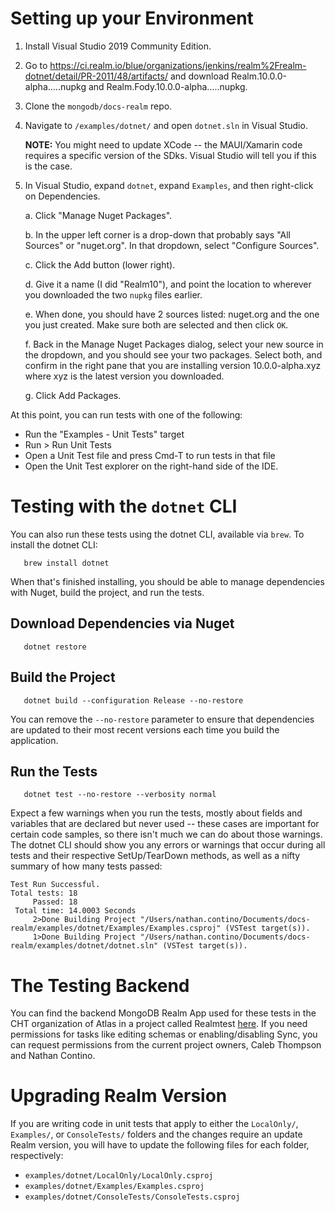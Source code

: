 
# Setting up your Environment

1. Install Visual Studio 2019 Community Edition.

2. Go to https://ci.realm.io/blue/organizations/jenkins/realm%2Frealm-dotnet/detail/PR-2011/48/artifacts/
   and download Realm.10.0.0-alpha.....nupkg and Realm.Fody.10.0.0-alpha.....nupkg.

3. Clone the ``mongodb/docs-realm`` repo.

4. Navigate to ``/examples/dotnet/`` and open ``dotnet.sln`` in Visual Studio.

   **NOTE:** You might need to update XCode -- the MAUI/Xamarin code requires a 
   specific version of the SDks. Visual Studio will tell you if this is the case.

5. In Visual Studio, expand ``dotnet``, expand ``Examples``, and then right-click
   on Dependencies.

   a. Click "Manage Nuget Packages".

   b. In the upper left corner is a drop-down that probably says "All Sources" or "nuget.org".
      In that dropdown, select "Configure Sources".

   c. Click the Add button (lower right).

   d. Give it a name (I did "Realm10"), and point the location to wherever you downloaded
      the two ``nupkg`` files earlier.

   e. When done, you should have 2 sources listed: nuget.org and the one you just
      created. Make sure both are selected and then click ``OK``.

   f. Back in the Manage Nuget Packages dialog, select your new source in the
      dropdown, and you should see your two packages. Select both, and confirm in the right
      pane that you are installing version 10.0.0-alpha.xyz where xyz is the latest version you downloaded.

   g. Click Add Packages.

At this point, you can run tests with one of the following:

- Run the "Examples - Unit Tests" target
- Run > Run Unit Tests
- Open a Unit Test file and press Cmd-T to run tests in that file
- Open the Unit Test explorer on the right-hand side of the IDE.

# Testing with the `dotnet` CLI

You can also run these tests using the dotnet CLI, available via `brew`.
To install the dotnet CLI:

```
   brew install dotnet
```

When that's finished installing, you should be able to manage dependencies
with Nuget, build the project, and run the tests.

## Download Dependencies via Nuget

```
   dotnet restore
```

## Build the Project

```
   dotnet build --configuration Release --no-restore
```

You can remove the `--no-restore` parameter to ensure that
dependencies are updated to their most recent versions each time you
build the application.

## Run the Tests

```
   dotnet test --no-restore --verbosity normal
```

Expect a few warnings when you run the tests, mostly about fields and
variables that are declared but never used -- these cases are important
for certain code samples, so there isn't much we can do about those
warnings. The dotnet CLI should show you any errors or warnings that
occur during all tests and their respective SetUp/TearDown methods, as
well as a nifty summary of how many tests passed:

```
Test Run Successful.
Total tests: 18
     Passed: 18
 Total time: 14.0003 Seconds
     2>Done Building Project "/Users/nathan.contino/Documents/docs-realm/examples/dotnet/Examples/Examples.csproj" (VSTest target(s)).
     1>Done Building Project "/Users/nathan.contino/Documents/docs-realm/examples/dotnet/dotnet.sln" (VSTest target(s)).
```


# The Testing Backend

You can find the backend MongoDB Realm App used for these tests in the
CHT organization of Atlas in a project called Realmtest [here](https://services.cloud.mongodb.com/groups/5ed68f962ffddd4c32690cfd/apps/5f5fe0a7991e260dd9941711).
If you need permissions for tasks like editing schemas or enabling/disabling
Sync, you can request permissions from the current project owners,
Caleb Thompson and Nathan Contino.


# Upgrading Realm Version

If you are writing code in unit tests that apply to either the `LocalOnly/`,
`Examples/`, or `ConsoleTests/` folders and the changes require an update Realm
version, you will have to update the following files for each folder,
respectively:

- `examples/dotnet/LocalOnly/LocalOnly.csproj`
- `examples/dotnet/Examples/Examples.csproj`
- `examples/dotnet/ConsoleTests/ConsoleTests.csproj` 
